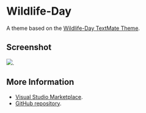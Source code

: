 # Wildlife-Day

A theme based on the [Wildlife-Day TextMate Theme](http://colorsublime.com/theme/Wildlife-Day).


## Screenshot
![](https://raw.githubusercontent.com/gerane/VSCodeThemes/master/gerane.Theme-Wildlife-Day/screenshot.png).


## More Information
* [Visual Studio Marketplace](https://marketplace.visualstudio.com/items/gerane.Theme-Wildlife-Day).
* [GitHub repository](https://github.com/gerane/VSCodeThemes).
